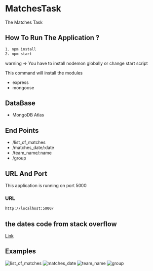 # MatchesTask
The Matches Task
## How To Run The Application ?
```bash
1. npm install
2. npm start
```
warning => You have to install nodemon globally or change start script

This command will install the modules 
* express
* mongoose
## DataBase 
* MongoDB Atlas
## End Points
* /list_of_matches
* /matches_date/:date
* /team_name/:name
* /group
## URL And Port
This application is running on port 5000
### URL
```bash
http://localhost:5000/
```
## the dates code from stack overflow
[Link](http://stackoverflow.com/questions/497790)

## Examples
![list_of_matches](https://user-images.githubusercontent.com/37047996/99285289-06152880-2840-11eb-9498-e64d80a5ef14.PNG)
![matches_date](https://user-images.githubusercontent.com/37047996/99285360-14634480-2840-11eb-9203-636ad01f9a2f.PNG)
![team_name](https://user-images.githubusercontent.com/37047996/99285396-1e854300-2840-11eb-8b6c-437a2934d143.PNG)
![group](https://user-images.githubusercontent.com/37047996/99286330-6193e600-2841-11eb-9a96-58d18aeda964.PNG)
